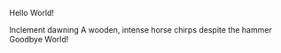 Hello World!














Inclement dawning
A wooden, intense horse chirps
despite the hammer
Goodbye World!
